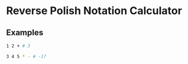 # Reverse Polish Notation Calculator

## Examples

```bash
1 2 + # 3
```

```bash
3 4 5 * - # -17
```